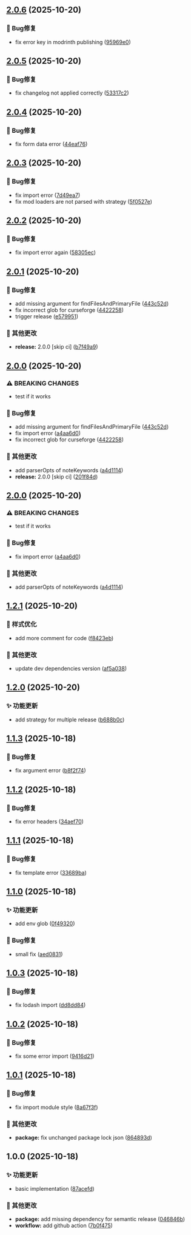 ## [2.0.6](https://github.com/pynickle/semantic-release-minecraft/compare/v2.0.5...v2.0.6) (2025-10-20)

### 🐛 Bug修复

* fix error key in modrinth publishing ([95969e0](https://github.com/pynickle/semantic-release-minecraft/commit/95969e0a15263b8624e924c5e7973fa9373e4522))

## [2.0.5](https://github.com/pynickle/semantic-release-minecraft/compare/v2.0.4...v2.0.5) (2025-10-20)

### 🐛 Bug修复

* fix changelog not applied correctly ([53317c2](https://github.com/pynickle/semantic-release-minecraft/commit/53317c2b5c3d483488b9d3decfabddea3cd0e2b9))

## [2.0.4](https://github.com/pynickle/semantic-release-minecraft/compare/v2.0.3...v2.0.4) (2025-10-20)

### 🐛 Bug修复

* fix form data error ([44eaf76](https://github.com/pynickle/semantic-release-minecraft/commit/44eaf76c6eeedbc63ebc4d7602a68a09ed4352e1))

## [2.0.3](https://github.com/pynickle/semantic-release-minecraft/compare/v2.0.2...v2.0.3) (2025-10-20)

### 🐛 Bug修复

* fix import error ([7d49ea7](https://github.com/pynickle/semantic-release-minecraft/commit/7d49ea7e7841f7b44a46d7009dcd9a32a23b4ba6))
* fix mod loaders are not parsed with strategy ([5f0527e](https://github.com/pynickle/semantic-release-minecraft/commit/5f0527e45729983e067cf8bd5e701ea2d5d151ee))

## [2.0.2](https://github.com/pynickle/semantic-release-minecraft/compare/v2.0.1...v2.0.2) (2025-10-20)

### 🐛 Bug修复

* fix import error again ([58305ec](https://github.com/pynickle/semantic-release-minecraft/commit/58305ecd396bd18c48cda0f2b950944bf932ef90))

## [2.0.1](https://github.com/pynickle/semantic-release-minecraft/compare/v2.0.0...v2.0.1) (2025-10-20)

### 🐛 Bug修复

* add missing argument for findFilesAndPrimaryFile ([443c52d](https://github.com/pynickle/semantic-release-minecraft/commit/443c52db0fd63f908b5a17a0b2161e6923337be4))
* fix incorrect glob for curseforge ([4422258](https://github.com/pynickle/semantic-release-minecraft/commit/44222580c708825a46ff3b35a8f73129997075c5))
* trigger release ([e579951](https://github.com/pynickle/semantic-release-minecraft/commit/e5799515977cb3e1bf373aedd1d5a95d27625331))

### 🔧 其他更改

* **release:** 2.0.0 [skip ci] ([b7f49a9](https://github.com/pynickle/semantic-release-minecraft/commit/b7f49a9d4da207d4d310ff47b43f19aba667e0f5))

## [2.0.0](https://github.com/pynickle/semantic-release-minecraft/compare/v1.2.1...v2.0.0) (2025-10-20)

### ⚠ BREAKING CHANGES

* test if it works

### 🐛 Bug修复

* add missing argument for findFilesAndPrimaryFile ([443c52d](https://github.com/pynickle/semantic-release-minecraft/commit/443c52db0fd63f908b5a17a0b2161e6923337be4))
* fix import error ([a4aa6d0](https://github.com/pynickle/semantic-release-minecraft/commit/a4aa6d0159a73465da9d1dc0dab308ab8a66763d))
* fix incorrect glob for curseforge ([4422258](https://github.com/pynickle/semantic-release-minecraft/commit/44222580c708825a46ff3b35a8f73129997075c5))

### 🔧 其他更改

* add parserOpts of noteKeywords ([a4d1114](https://github.com/pynickle/semantic-release-minecraft/commit/a4d11148c048547e3829d9347797da7cd09b1e73))
* **release:** 2.0.0 [skip ci] ([201f84d](https://github.com/pynickle/semantic-release-minecraft/commit/201f84d9d5c06a1cc0c209eebfbc588bb353b732))

## [2.0.0](https://github.com/pynickle/semantic-release-minecraft/compare/v1.2.1...v2.0.0) (2025-10-20)

### ⚠ BREAKING CHANGES

* test if it works

### 🐛 Bug修复

* fix import error ([a4aa6d0](https://github.com/pynickle/semantic-release-minecraft/commit/a4aa6d0159a73465da9d1dc0dab308ab8a66763d))

### 🔧 其他更改

* add parserOpts of noteKeywords ([a4d1114](https://github.com/pynickle/semantic-release-minecraft/commit/a4d11148c048547e3829d9347797da7cd09b1e73))

## [1.2.1](https://github.com/pynickle/semantic-release-minecraft/compare/v1.2.0...v1.2.1) (2025-10-20)

### 💄 样式优化

* add more comment for code ([f8423eb](https://github.com/pynickle/semantic-release-minecraft/commit/f8423eb0adf5ff61c86f0e2a7c733709348a1adb))

### 🔧 其他更改

* update dev dependencies version ([af5a038](https://github.com/pynickle/semantic-release-minecraft/commit/af5a038f14de657bff1cacf9b5812771199e202d))

## [1.2.0](https://github.com/pynickle/semantic-release-minecraft/compare/v1.1.3...v1.2.0) (2025-10-20)

### ✨ 功能更新

* add strategy for multiple release ([b688b0c](https://github.com/pynickle/semantic-release-minecraft/commit/b688b0cd698c63f8e3f00216cd317a2f665561eb))

## [1.1.3](https://github.com/pynickle/semantic-release-minecraft/compare/v1.1.2...v1.1.3) (2025-10-18)

### 🐛 Bug修复

* fix argument error ([b8f2f74](https://github.com/pynickle/semantic-release-minecraft/commit/b8f2f74035081b8637f9ce4ede90dfcc013e5f9c))

## [1.1.2](https://github.com/pynickle/semantic-release-minecraft/compare/v1.1.1...v1.1.2) (2025-10-18)

### 🐛 Bug修复

* fix error headers ([34aef70](https://github.com/pynickle/semantic-release-minecraft/commit/34aef705e4fde15aa28ca48817d04020f12861ab))

## [1.1.1](https://github.com/pynickle/semantic-release-minecraft/compare/v1.1.0...v1.1.1) (2025-10-18)

### 🐛 Bug修复

* fix template error ([33689ba](https://github.com/pynickle/semantic-release-minecraft/commit/33689ba606199912621f950c0c5f0c6b3ea4ab17))

## [1.1.0](https://github.com/pynickle/semantic-release-minecraft/compare/v1.0.3...v1.1.0) (2025-10-18)

### ✨ 功能更新

* add env glob ([0f49320](https://github.com/pynickle/semantic-release-minecraft/commit/0f493204f00fbc960b45ff0d27c5fcddb9a65953))

### 🐛 Bug修复

* small fix ([aed0831](https://github.com/pynickle/semantic-release-minecraft/commit/aed0831071f53f0197fa07d37cc17ec430051dae))

## [1.0.3](https://github.com/pynickle/semantic-release-minecraft/compare/v1.0.2...v1.0.3) (2025-10-18)

### 🐛 Bug修复

* fix lodash import ([dd8dd84](https://github.com/pynickle/semantic-release-minecraft/commit/dd8dd847057d9c0a5139c012cc455b7b70a9a1e1))

## [1.0.2](https://github.com/pynickle/semantic-release-minecraft/compare/v1.0.1...v1.0.2) (2025-10-18)

### 🐛 Bug修复

* fix some error import ([9416d21](https://github.com/pynickle/semantic-release-minecraft/commit/9416d21c434fd76c609d131620e527dc0868f8c9))

## [1.0.1](https://github.com/pynickle/semantic-release-minecraft/compare/v1.0.0...v1.0.1) (2025-10-18)

### 🐛 Bug修复

* fix import module style ([8a67f3f](https://github.com/pynickle/semantic-release-minecraft/commit/8a67f3faa905bf52eb2b704e0c4808ce2f6b528d))

### 🔧 其他更改

* **package:** fix unchanged package lock json ([864893d](https://github.com/pynickle/semantic-release-minecraft/commit/864893da8783fee41afa7906075d984243dc1a7f))

## 1.0.0 (2025-10-18)

### ✨ 功能更新

* basic implementation ([87acefd](https://github.com/pynickle/semantic-release-minecraft/commit/87acefd71ef6e3b3ad7b5d5654894615c49a7980))

### 🔧 其他更改

* **package:** add missing dependency for semantic release ([046846b](https://github.com/pynickle/semantic-release-minecraft/commit/046846b6c4380d75c2f2cfeea74c0960a6758315))
* **workflow:** add github action ([7b0f475](https://github.com/pynickle/semantic-release-minecraft/commit/7b0f475e8aba46deeb366034259a363910ff652e))
